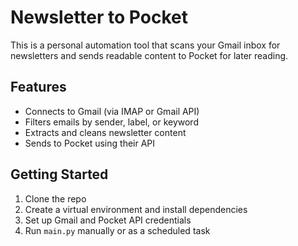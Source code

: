 # Newsletter to Pocket

This is a personal automation tool that scans your Gmail inbox for newsletters and sends readable content to Pocket for later reading.

## Features
- Connects to Gmail (via IMAP or Gmail API)
- Filters emails by sender, label, or keyword
- Extracts and cleans newsletter content
- Sends to Pocket using their API

## Getting Started
1. Clone the repo
2. Create a virtual environment and install dependencies
3. Set up Gmail and Pocket API credentials
4. Run `main.py` manually or as a scheduled task
